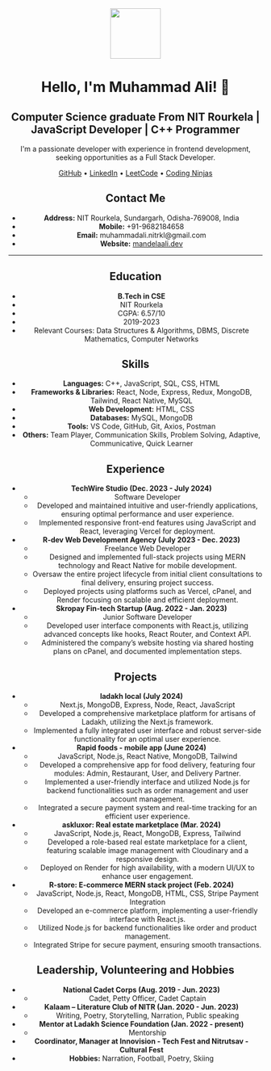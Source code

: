 <div align="center">
  <img src="https://media.giphy.com/media/HscDLzkO8EOTmgkhQP/giphy.gif" width="100"/>
</div>

<div align="center">
  <h1>Hello, I'm Muhammad Ali! 👋</h1>
  <h2>Computer Science graduate From NIT Rourkela | JavaScript Developer | C++ Programmer</h2>
  <p>I'm a passionate developer with experience in frontend development, seeking opportunities as a Full Stack Developer.</p>
  <div id="links">
    <a href="https://github.com/ali-mandela">GitHub</a> •
    <a href="https://www.linkedin.com/in/muhammadali/">LinkedIn</a> •
    <a href="https://leetcode.com/muhammadalimandela/">LeetCode</a> •
    <a href="https://www.codingninjas.com/">Coding Ninjas</a>
  </div>
</div>

<div align="center">
  <h2>Contact Me</h2>
  <ul>
    <li><strong>Address:</strong> NIT Rourkela, Sundargarh, Odisha-769008, India</li>
    <li><strong>Mobile:</strong> +91-9682184658</li>
    <li><strong>Email:</strong> muhammadali.nitrkl@gmail.com</li>
    <li><strong>Website:</strong> <a href="https://mandelaali.onrender.com/">mandelaali.dev</a></li>
  </ul>
</div>

---

<div align="center">
  <h2>Education</h2>
  <ul>
    <li><strong>B.Tech in CSE</strong></li>
    <li>NIT Rourkela</li>
    <li>CGPA: 6.57/10</li>
    <li>2019-2023</li>
    <li>Relevant Courses: Data Structures & Algorithms, DBMS, Discrete Mathematics, Computer Networks</li>
  </ul>
</div>

<div align="center">
  <h2>Skills</h2>
  <ul>
    <li><strong>Languages:</strong> C++, JavaScript, SQL, CSS, HTML</li>
    <li><strong>Frameworks & Libraries:</strong> React, Node, Express, Redux, MongoDB, Tailwind, React Native, MySQL</li>
    <li><strong>Web Development:</strong> HTML, CSS</li>
    <li><strong>Databases:</strong> MySQL, MongoDB</li>
    <li><strong>Tools:</strong> VS Code, GitHub, Git, Axios, Postman</li>
    <li><strong>Others:</strong> Team Player, Communication Skills, Problem Solving, Adaptive, Communicative, Quick Learner</li>
  </ul>
</div>

<div align="center">
  <h2>Experience</h2>
  <ul>
    <li><strong>TechWire Studio (Dec. 2023 - July 2024)</strong>
      <ul>
        <li>Software Developer</li>
        <li>Developed and maintained intuitive and user-friendly applications, ensuring optimal performance and user experience.</li>
        <li>Implemented responsive front-end features using JavaScript and React, leveraging Vercel for deployment.</li>
      </ul>
    </li>
    <li><strong>R-dev Web Development Agency (July 2023 - Dec. 2023)</strong>
      <ul>
        <li>Freelance Web Developer</li>
        <li>Designed and implemented full-stack projects using MERN technology and React Native for mobile development.</li>
        <li>Oversaw the entire project lifecycle from initial client consultations to final delivery, ensuring project success.</li>
        <li>Deployed projects using platforms such as Vercel, cPanel, and Render focusing on scalable and efficient deployment.</li>
      </ul>
    </li>
    <li><strong>Skropay Fin-tech Startup (Aug. 2022 - Jan. 2023)</strong>
      <ul>
        <li>Junior Software Developer</li>
        <li>Developed user interface components with React.js, utilizing advanced concepts like hooks, React Router, and Context API.</li>
        <li>Administered the company’s website hosting via shared hosting plans on cPanel, and documented implementation steps.</li>
      </ul>
    </li>
  </ul>
</div>

<div align="center">
  <h2>Projects</h2>
  <ul>
    <li><strong>ladakh local (July 2024)</strong>
      <ul>
        <li>Next.js, MongoDB, Express, Node, React, JavaScript</li>
        <li>Developed a comprehensive marketplace platform for artisans of Ladakh, utilizing the Next.js framework.</li>
        <li>Implemented a fully integrated user interface and robust server-side functionality for an optimal user experience.</li>
      </ul>
    </li>
    <li><strong>Rapid foods - mobile app (June 2024)</strong>
      <ul>
        <li>JavaScript, Node.js, React Native, MongoDB, Tailwind</li>
        <li>Developed a comprehensive app for food delivery, featuring four modules: Admin, Restaurant, User, and Delivery Partner.</li>
        <li>Implemented a user-friendly interface and utilized Node.js for backend functionalities such as order management and user account management.</li>
        <li>Integrated a secure payment system and real-time tracking for an efficient user experience.</li>
      </ul>
    </li>
    <li><strong>askluxor: Real estate marketplace (Mar. 2024)</strong>
      <ul>
        <li>JavaScript, Node.js, React, MongoDB, Express, Tailwind</li>
        <li>Developed a role-based real estate marketplace for a client, featuring scalable image management with Cloudinary and a responsive design.</li>
        <li>Deployed on Render for high availability, with a modern UI/UX to enhance user engagement.</li>
      </ul>
    </li>
    <li><strong>R-store: E-commerce MERN stack project (Feb. 2024)</strong>
      <ul>
        <li>JavaScript, Node.js, React, MongoDB, HTML, CSS, Stripe Payment Integration</li>
        <li>Developed an e-commerce platform, implementing a user-friendly interface with React.js.</li>
        <li>Utilized Node.js for backend functionalities like order and product management.</li>
        <li>Integrated Stripe for secure payment, ensuring smooth transactions.</li>
      </ul>
    </li>
  </ul>
</div>

<div align="center">
  <h2>Leadership, Volunteering and Hobbies</h2>
  <ul>
    <li><strong>National Cadet Corps (Aug. 2019 - Jun. 2023)</strong>
      <ul>
        <li>Cadet, Petty Officer, Cadet Captain</li>
      </ul>
    </li>
    <li><strong>Kalaam – Literature Club of NITR (Jan. 2020 - Jun. 2023)</strong>
      <ul>
        <li>Writing, Poetry, Storytelling, Narration, Public speaking</li>
      </ul>
    </li>
    <li><strong>Mentor at Ladakh Science Foundation (Jan. 2022 - present)</strong>
      <ul>
        <li>Mentorship</li>
      </ul>
    </li>
    <li><strong>Coordinator, Manager at Innovision - Tech Fest and Nitrutsav - Cultural Fest</strong></li>
    <li><strong>Hobbies:</strong> Narration, Football, Poetry, Skiing</li>
  </ul>
</div>

